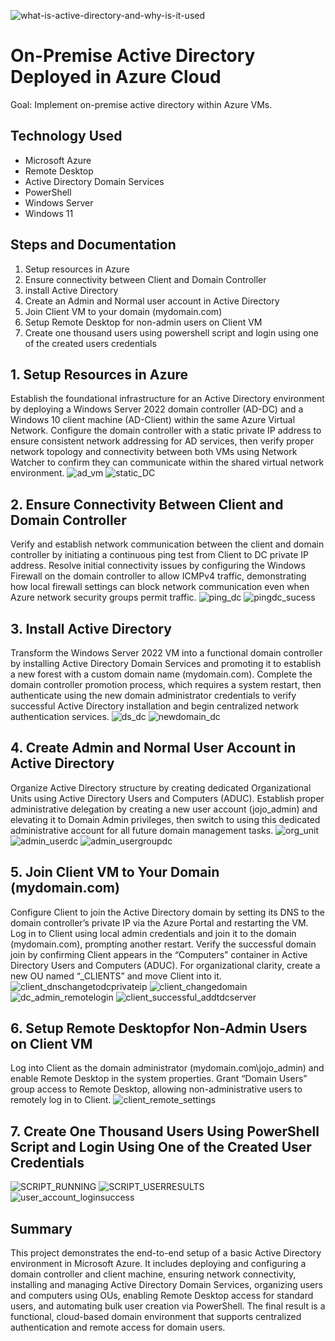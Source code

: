 ![what-is-active-directory-and-why-is-it-used](https://github.com/user-attachments/assets/0f3029d9-5013-4e7b-b6da-c2fa2a577e51)
# On-Premise Active Directory Deployed in Azure Cloud
Goal: Implement on-premise active directory within Azure VMs.

## Technology Used
- Microsoft Azure
- Remote Desktop
- Active Directory Domain Services
- PowerShell
- Windows Server
- Windows 11

## Steps and Documentation
1. Setup resources in Azure
2. Ensure connectivity between Client and Domain Controller
3. install Active Directory
4. Create an Admin and Normal user account in Active Directory
5. Join Client VM to your domain (mydomain.com)
6. Setup Remote Desktop for non-admin users on Client VM
7. Create one thousand users using powershell script and login using one of the created users credentials

## 1. Setup Resources in Azure
Establish the foundational infrastructure for an Active Directory environment by deploying a Windows Server 2022 domain controller (AD-DC) and a Windows 10 client machine (AD-Client) within the same Azure Virtual Network. Configure the domain controller with a static private IP address to ensure consistent network addressing for AD services, then verify proper network topology and connectivity between both VMs using Network Watcher to confirm they can communicate within the shared virtual network environment.
![ad_vm](https://github.com/user-attachments/assets/593df934-ae3c-4e90-aeae-560e03cbb654)
![static_DC](https://github.com/user-attachments/assets/28546357-8c93-41fe-bec5-d5f1df169d7a)

## 2. Ensure Connectivity Between Client and Domain Controller
Verify and establish network communication between the client and domain controller by initiating a continuous ping test from Client to DC private IP address. Resolve initial connectivity issues by configuring the Windows Firewall on the domain controller to allow ICMPv4 traffic, demonstrating how local firewall settings can block network communication even when Azure network security groups permit traffic.
![ping_dc](https://github.com/user-attachments/assets/f1dd8d60-dd44-4949-8275-0987037de2bd)
![pingdc_sucess](https://github.com/user-attachments/assets/5075011a-bcf6-4a38-9f48-5526555a554b)

## 3. Install Active Directory
Transform the Windows Server 2022 VM into a functional domain controller by installing Active Directory Domain Services and promoting it to establish a new forest with a custom domain name (mydomain.com). Complete the domain controller promotion process, which requires a system restart, then authenticate using the new domain administrator credentials to verify successful Active Directory installation and begin centralized network authentication services.
![ds_dc](https://github.com/user-attachments/assets/788fd6ca-bb3a-4f41-be5a-bf8b2f54efd7)
![newdomain_dc](https://github.com/user-attachments/assets/8c3115de-a6ea-498a-97d0-c66e38fdd3bc)

## 4. Create Admin and Normal User Account in Active Directory
Organize Active Directory structure by creating dedicated Organizational Units using Active Directory Users and Computers (ADUC). Establish proper administrative delegation by creating a new user account (jojo_admin) and elevating it to Domain Admin privileges, then switch to using this dedicated administrative account for all future domain management tasks.
![org_unit](https://github.com/user-attachments/assets/1ebc5d66-1e7b-483c-a102-a13852970142)
![admin_userdc](https://github.com/user-attachments/assets/842bb8a5-0422-4d2a-8e8e-87e7ae6926c8)
![admin_usergroupdc](https://github.com/user-attachments/assets/1beac8dd-73f5-4e40-899b-3be8c04a7958)

## 5. Join Client VM to Your Domain (mydomain.com)
Configure Client to join the Active Directory domain by setting its DNS to the domain controller’s private IP via the Azure Portal and restarting the VM. Log in to Client using local admin credentials and join it to the domain (mydomain.com), prompting another restart. Verify the successful domain join by confirming Client appears in the “Computers” container in Active Directory Users and Computers (ADUC). For organizational clarity, create a new OU named “_CLIENTS” and move Client into it.
![client_dnschangetodcprivateip](https://github.com/user-attachments/assets/27997a29-7869-4015-aab9-8c3bab0d07cb)
![client_changedomain](https://github.com/user-attachments/assets/ce94d31b-3aed-43b9-996e-0b9b8519d886)
![dc_admin_remotelogin](https://github.com/user-attachments/assets/23a458e6-59c3-456f-b9b6-4f80b30d7bcd)
![client_successful_addtdcserver](https://github.com/user-attachments/assets/6538e813-af4a-4e84-8cff-ecfdda46de2c)

## 6. Setup Remote Desktopfor Non-Admin Users on Client VM
Log into Client as the domain administrator (mydomain.com\jojo_admin) and enable Remote Desktop in the system properties. Grant “Domain Users” group access to Remote Desktop, allowing non-administrative users to remotely log in to Client.
![client_remote_settings](https://github.com/user-attachments/assets/66c50eb5-61b5-4950-b89f-0d689e722168)

## 7. Create One Thousand Users Using PowerShell Script and Login Using One of the Created User Credentials
![SCRIPT_RUNNING](https://github.com/user-attachments/assets/9fa69279-1705-4282-b02e-9e1b47f7027f)
![SCRIPT_USERRESULTS](https://github.com/user-attachments/assets/bfb1c04e-665b-4f64-860f-c25e7b758eb0)
![user_account_loginsuccess](https://github.com/user-attachments/assets/f62e268e-ceb3-4ea3-80e8-1e963a1d066b)


## Summary
This project demonstrates the end-to-end setup of a basic Active Directory environment in Microsoft Azure. It includes deploying and configuring a domain controller and client machine, ensuring network connectivity, installing and managing Active Directory Domain Services, organizing users and computers using OUs, enabling Remote Desktop access for standard users, and automating bulk user creation via PowerShell. The final result is a functional, cloud-based domain environment that supports centralized authentication and remote access for domain users.


